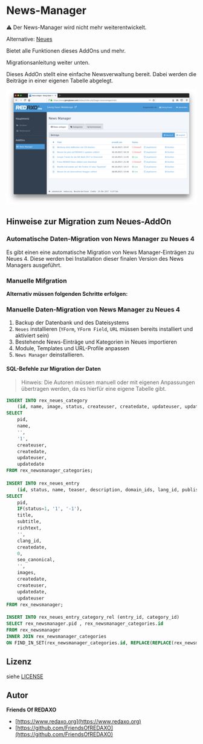 # News-Manager

⚠️ Der News-Manager wird nicht mehr weiterentwickelt. 

Alternative: [Neues](https://github.com/friendsofredaxo/neues/) 

Bietet alle Funktionen dieses AddOns und mehr. 

Migrationsanleitung weiter unten. 

Dieses AddOn stellt eine einfache Newsverwaltung bereit. Dabei werden die Beiträge in einer eigenen Tabelle abgelegt.

![Screenshot](https://raw.githubusercontent.com/FriendsOfREDAXO/newsmanager/assets/screenshot.png)


## Hinweise zur Migration zum Neues-AddOn

### Automatische Daten-Migration von News Manager zu Neues 4

Es gibt einen eine automatische Migration von News Manager-Einträgen zu Neues 4.
Diese werden bei Installation dieser finalen Version des News Managers ausgeführt. 

### Manuelle Mifgration 

**Alternativ müssen folgenden Schritte erfolgen:**

### Manuelle Daten-Migration von News Manager zu Neues 4

1. Backup der Datenbank und des Dateisystems
2. `Neues` installieren (`YForm`, `YForm Field`, `URL` müssen bereits installiert und aktiviert sein)
3. Bestehende News-Einträge und Kategorien in Neues importieren
4. Module, Templates und URL-Profile anpassen
5. `News Manager` deinstallieren.

#### SQL-Befehle zur Migration der Daten

> Hinweis: Die Autoren müssen manuell oder mit eigenen Anpassungen übertragen werden, da es hierfür eine eigene Tabelle gibt.

```SQL
INSERT INTO rex_neues_category
    (id, name, image, status, createuser, createdate, updateuser, updatedate)
SELECT 
    pid,
    name,
    '',
    '1', 
    createuser,
    createdate,
    updateuser,
    updatedate
FROM rex_newsmanager_categories;

INSERT INTO rex_neues_entry
    (id, status, name, teaser, description, domain_ids, lang_id, publishdate, author_id, url, image, images, createdate, createuser, updatedate, updateuser)
SELECT 
    pid,
    IF(status=1, '1', '-1'),
    title,
    subtitle,
    richtext,
    '',
    clang_id,
    createdate,
    0,
    seo_canonical,
    '',
    images,
    createdate,
    createuser,
    updatedate,
    updateuser
FROM rex_newsmanager;

INSERT INTO rex_neues_entry_category_rel (entry_id, category_id)
SELECT rex_newsmanager.pid , rex_newsmanager_categories.id
FROM rex_newsmanager
INNER JOIN rex_newsmanager_categories
ON FIND_IN_SET(rex_newsmanager_categories.id, REPLACE(REPLACE(rex_newsmanager.newsmanager_category_id, '|', ','), ' ', '')) > 0;
```

## Lizenz

siehe [LICENSE](https://github.com/FriendsOfREDAXO/newsmanager/blob/master/LICENSE)

## Autor

**Friends Of REDAXO**

* [https://www.redaxo.org](https://www.redaxo.org)
* [https://github.com/FriendsOfREDAXO](https://github.com/FriendsOfREDAXO)

